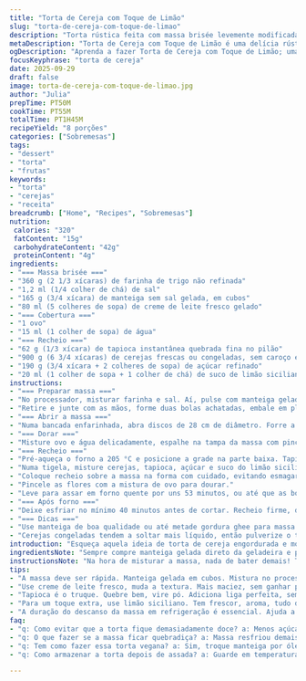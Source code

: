 ```yaml
---
title: "Torta de Cereja com Toque de Limão"
slug: "torta-de-cereja-com-toque-de-limao"
description: "Torta rústica feita com massa brisée levemente modificada, recheio de cerejas frescas ou congeladas, com tapioca para dar liga e um toque extra de limão siciliano para refrescar. Massa amanteigada com iogurte substituído por creme de leite fresco que ajuda na textura e sabor, açúcar levemente reduzido para evitar o excesso de doce e garantia de crocância com bordas decoradas manualmente. Cozimento acompanhado pela cor dourada da massa e borbulhas da fruta até o recheio firmar."
metaDescription: "Torta de Cereja com Toque de Limão é uma delícia rústica que combina sabor e crocância; descubra como prepara-la com nosso guia prático."
ogDescription: "Aprenda a fazer Torta de Cereja com Toque de Limão; uma receita que traz frescor e crocância à sua mesa; impressione a todos."
focusKeyphrase: "torta de cereja"
date: 2025-09-29
draft: false
image: torta-de-cereja-com-toque-de-limao.jpg
author: "Julia"
prepTime: PT50M
cookTime: PT55M
totalTime: PT1H45M
recipeYield: "8 porções"
categories: ["Sobremesas"]
tags:
- "dessert"
- "torta"
- "frutas"
keywords:
- "torta"
- "cerejas"
- "receita"
breadcrumb: ["Home", "Recipes", "Sobremesas"]
nutrition: 
 calories: "320"
 fatContent: "15g"
 carbohydrateContent: "42g"
 proteinContent: "4g"
ingredients:
- "=== Massa brisée ==="
- "360 g (2 1/3 xícaras) de farinha de trigo não refinada"
- "1,2 ml (1/4 colher de chá) de sal"
- "165 g (3/4 xícara) de manteiga sem sal gelada, em cubos"
- "80 ml (5 colheres de sopa) de creme de leite fresco gelado"
- "=== Cobertura ==="
- "1 ovo"
- "15 ml (1 colher de sopa) de água"
- "=== Recheio ==="
- "62 g (1/3 xícara) de tapioca instantânea quebrada fina no pilão"
- "900 g (6 3/4 xícaras) de cerejas frescas ou congeladas, sem caroço e partidas ao meio"
- "190 g (3/4 xícara + 2 colheres de sopa) de açúcar refinado"
- "20 ml (1 colher de sopa + 1 colher de chá) de suco de limão siciliano"
instructions:
- "=== Preparar massa ==="
- "No processador, misturar farinha e sal. Aí, pulse com manteiga gelada até parecer grânulos tipo ervilhas. O segredo é não aquecer essa etapa; manteiga deve se manter fria, assim evita massa oleosa. Troque iogurte por creme de leite fresco — textura mais aveludada e o ácido é mais sutil, rende mais maciez. Poucos pulsos até começar a formar a massa; não bater demais pra não desenvolver glúten, senão massa fica densa."
- "Retire e junte com as mãos, forme duas bolas achatadas, embale em plástico e refrigere uns 35 minutos, o que ajuda na maleabilidade e evita que encolha ao assar."
- "=== Abrir a massa ==="
- "Numa bancada enfarinhada, abra discos de 28 cm de diâmetro. Forre a forma de 23 cm, pincelando a borda com água para ajudar aderência. Use as pontas dos dedos para fazer bordas onduladas, um efeito simples, manual, que impressiona e prende o recheio. A outra massa vá pra geladeira sobre papel manteiga, ela vira tampa e decoração."
- "=== Dorar ==="
- "Misture ovo e água delicadamente, espalhe na tampa da massa com pincel macio — isso da brilho e cor dourada depois do forno."
- "=== Recheio ==="
- "Pré-aqueça o forno a 205 °C e posicione a grade na parte baixa. Tapioca instantânea deve virar pó fino — bata no pilão, moedor de café, qualquer moinho caseiro ajuda. Esse detalhe é chave pra não achatar frutas nem ficar com grumos."
- "Numa tigela, misture cerejas, tapioca, açúcar e suco do limão siciliano (troca do limão comum traz um frescor mais aromático). Se usar fruta congelada, escorra o excesso de líquido antes para evitar que receita fique aguada."
- "Coloque recheio sobre a massa na forma com cuidado, evitando esmagar. Com cortador em formato de flor, recorte a outra massa gelada. Distribua as flores no topo do recheio, sem cobrir tudo, deixa parte dos frutos visíveis e o líquido borbulhar na hora do forno."
- "Pincele as flores com a mistura de ovo para dourar."
- "Leve para assar em forno quente por uns 53 minutos, ou até que as bordas estejam bem douradas, as flores crocantes e o recheio borbulhante, soltando aquecendo aroma de cereja e limão. Se a borda dourar rápido, cubra com papel alumínio para evitar que queime."
- "=== Após forno ==="
- "Deixe esfriar no mínimo 40 minutos antes de cortar. Recheio firme, doce na medida certa, crosta amanteigada e aromática. Pode guardar em temperatura ambiente até 2 dias, coberta com pano limpo."
- "=== Dicas ==="
- "Use manteiga de boa qualidade ou até metade gordura ghee para massa mais crocante. Creme de leite pode ser substituído por iogurte grego sem gordura em tempo quente, para evitar amassar demais a massa com calor das mãos. Tapioca é o segredo pra liga perfeita, sem usar farinha de trigo que empapuça."
- "Cerejas congeladas tendem a soltar mais líquido, então pulverize o tapioca até bem fininho e deixe escorrer antes. Controle cor da crosta pincelando ovo; se exagerar, queima rápido. Eu já tentei cobrir com açúcar polvilhado, não funciona tão bem como tapioca na liga. Para uma versão vegana, manteiga por óleo de coco firme, creme de leite por creme vegetal, e claro, substituir ovo por leite vegetal para a pincelada, mas tem que ajustar textura. Não recomendo trocar tapioca por amido de milho, o resultado muda totalmente."
introduction: "Esqueça aquela ideia de torta de cereja engordurada e mole. Trabalho com massa brisée há anos, e percebi que a troca de iogurte pelo creme de leite muda tudo na textura; crescem as bordas, a crosta ganha sabor e fica resistente para segurar recheio úmido. Tapioca fina é meio segredo do engano: liga o líquido da fruta sem empapar, deixa cada mordida na medida certa entre firme e líquida. Já tentei substituições, sem bons resultados, por isso falo com base própria. O toque do limão siciliano na receita, em vez do tradicional limão comum, dá frescor. O cheiro que se espalha na casa enquanto assa? Dá até aquela vontade de se atrasar pra não perder uma fatia ainda quente."
ingredientsNote: "Sempre compre manteiga gelada direto da geladeira e pique em pequenos cubos antes de começar; evita que a massa fique oleosa. O creme de leite fresco substitui o iogurte porque agrega gordura e ajuda na estrutura sem torná-la pesada; ideal para quem morre de preguiça e não quer massa quebradiça demais. A cereja pode ser fresca, mas se usar congelada, escorra bem para evitar excesso de água. Tapioca fina, moída na hora, segura o recheio sem engolir a textura das frutas. Para o limão, prefira siciliano — mais cítrico e perfumado, faz toda diferença no sabor. Evite usar açúcar mascavo, deixa a torta muito escura e compromete a aeração da massa."
instructionsNote: "Na hora de misturar a massa, nada de bater demais! Textura deve ficar com pequenas pelotas de manteiga visíveis — garante crocância depois. O descanso da massa no frio é obrigatório, ajuda a firmar a gordura. Ao abrir, abra sempre sobre superfície pouco enfarinhada para nunca grudar, e corrija com os dedos ao invés de usar muita farinha. Na montagem, arrume as flores da cobertura com cuidado, não muito sobrepostas para que o calor atinja uniformemente e o recheio ferva. A cor dourada da massa indica que está no ponto; bordas murchas ou claras são sinal de cozimento insuficiente. Preste atenção ao cheiro da fruta borbulhando, sinal que está firme para sair do forno. Deixe esfriar descansando em temperatura ambiente, o recheio vai firmar e cortar fica mais fácil, evitando 'vazamento' do líquido."
tips:
- "A massa deve ser rápida. Manteiga gelada em cubos. Mistura no processador, cuidado. Se aquecer, fica oleosa. Forme grânulos como ervilhas."
- "Use creme de leite fresco, muda a textura. Mais maciez, sem ganhar peso. Não bata demais; pelotas de manteiga são boas. Isso garante crocância."
- "Tapioca é o truque. Quebre bem, vire pó. Adiciona liga perfeita, sem empapar. Cerejas frescas ou congeladas, mas escorra o excesso de líquido."
- "Para um toque extra, use limão siciliano. Tem frescor, aroma, tudo de bom. O tradicional limão comum não faz o mesmo efeito. Pode tentar substituir."
- "A duração do descanso da massa em refrigeração é essencial. Ajuda a manter a forma ao assar. O forno deve estar bem quente, 205 °C. Não esqueça disso."
faq:
- "q: Como evitar que a torta fique demasiadamente doce? a: Menos açúcar na receita ajuda. Prefira cerejas que não sejam muito doces. Amarre sabores."
- "q: O que fazer se a massa ficar quebradiça? a: Massa resfriou demais? Não bata demais ela. Se precisar, um pouco de água na hora de manipular."
- "q: Tem como fazer essa torta vegana? a: Sim, troque manteiga por óleo de coco, creme de leite por creme vegetal. Ovo pode ser leite vegetal."
- "q: Como armazenar a torta depois de assada? a: Guarde em temperatura ambiente, coberta com pano. Dura até 2 dias. Melhor consumir logo."

---
```

